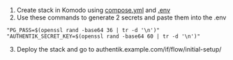 1. Create stack in Komodo using [compose.yml](https://github.com/platnub/titan-server/blob/main/docker/containers/authentik/compose.yml) and [.env](https://github.com/platnub/titan-server/blob/main/docker/containers/authentik/.env)
2. Use these commands to generate 2 secrets and paste them into the .env
```
"PG_PASS=$(openssl rand -base64 36 | tr -d '\n')"
"AUTHENTIK_SECRET_KEY=$(openssl rand -base64 60 | tr -d '\n')"
```
3. Deploy the stack and go to authentik.example.com/if/flow/initial-setup/
